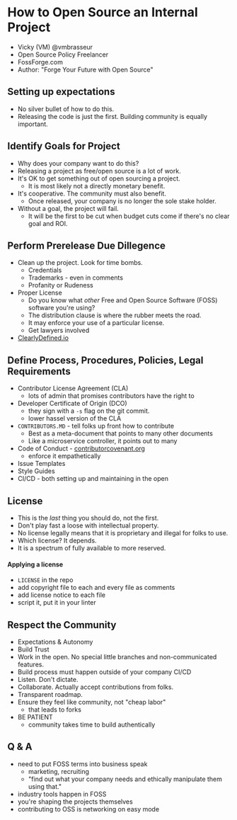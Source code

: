 # How to Open Source an Internal Project
* Vicky (VM) @vmbrasseur
* Open Source Policy Freelancer
* FossForge.com
* Author: "Forge Your Future with Open Source"

## Setting up expectations
* No silver bullet of how to do this.
* Releasing the code is just the first. Building community is equally important.

## Identify Goals for Project
* Why does your company want to do this?
* Releasing a project as free/open source is a lot of work.
* It's OK to get something out of open sourcing a project.
  * It is most likely not a directly monetary benefit.
* It's cooperative. The community must also benefit.
  * Once released, your company is no longer the sole stake holder.
* Without a goal, the project will fail.
  * It will be the first to be cut when budget cuts come if there's no clear goal and ROI.

## Perform Prerelease Due Dillegence
* Clean up the project. Look for time bombs.
  * Credentials
  * Trademarks - even in comments
  * Profanity or Rudeness
* Proper License
  * Do you know what *other* Free and Open Source Software (FOSS) software you're using?
  * The distribution clause is where the rubber meets the road.
  * It may enforce your use of a particular license.
  * Get lawyers involved
* [ClearlyDefined.io](https://clearlydefined.io/)

## Define Process, Procedures, Policies, Legal Requirements
* Contributor License Agreement (CLA)
  * lots of admin that promises contributors have the right to
* Developer Certificate of Origin (DCO)
  * they sign with a `-s` flag on the git commit.
  * lower hassel version of the CLA
* `CONTRIBUTORS.MD` - tell folks up front how to contribute
  * Best as a meta-document that points to many other documents
  * Like a microservice controller, it points out to many
* Code of Conduct - [contributorcovenant.org](https://www.contributor-covenant.org/)
  * enforce it empathetically
* Issue Templates
* Style Guides
* CI/CD - both setting up and maintaining in the open

## License
* This is the *last* thing you should do, not the first.
* Don't play fast a loose with intellectual property.
* No license legally means that it is proprietary and illegal for folks to use.
* Which license? It depends.
* It is a spectrum of fully available to more reserved.

#### Applying a license
* `LICENSE` in the repo
* add copyright file to each and every file as comments
* add license notice to each file
* script it, put it in your linter

## Respect the Community
* Expectations & Autonomy
* Build Trust
* Work in the open. No special little branches and non-communicated features.
* Build process must happen outside of your company CI/CD
* Listen. Don't dictate.
* Collaborate. Actually accept contributions from folks.
* Transparent roadmap.
* Ensure they feel like community, not "cheap labor"
  * that leads to forks
* BE PATIENT
  * community takes time to build authentically

## Q & A
* need to put FOSS terms into business speak
  * marketing, recruiting
  * "find out what your company needs and ethically manipulate them using that."
* industry tools happen in FOSS
* you're shaping the projects themselves
* contributing to OSS is networking on easy mode

